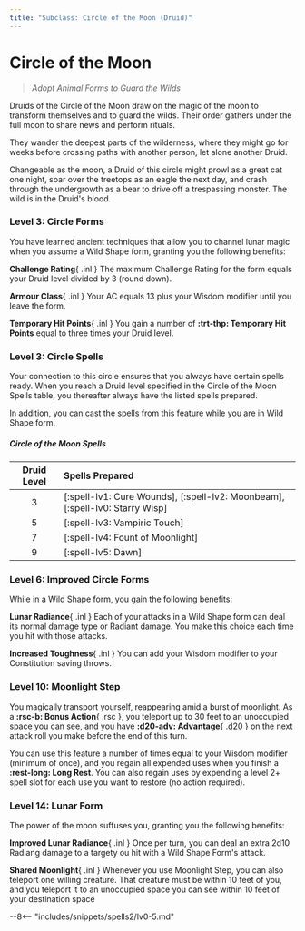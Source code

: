 ```yaml
---
title: "Subclass: Circle of the Moon (Druid)"
---
```


<p style="display:none">
Adopt Animal Forms to Guard the Wilds
</p>

# Circle of the Moon

> *Adopt Animal Forms to Guard the Wilds*


Druids of the Circle of the Moon draw on the magic of the moon to transform themselves and to guard the wilds. Their order gathers under the full moon to share news and perform rituals.

They wander the deepest parts of the wilderness, where they might go for weeks before crossing paths with another person, let alone another Druid.

Changeable as the moon, a Druid of this circle might prowl as a great cat one night, soar over the treetops as an eagle the next day, and crash through the undergrowth as a bear to drive off a trespassing monster. The wild is in the Druid's blood.

### Level 3: Circle Forms  

You have learned ancient techniques that allow you to channel lunar magic when you assume a Wild Shape form, granting you the following benefits:

**Challenge Rating**{ .inl } The maximum Challenge Rating for the form equals your Druid level divided by 3 (round down).

**Armour Class**{ .inl } Your AC equals 13 plus your Wisdom modifier until you leave the form.

**Temporary Hit Points**{ .inl } You gain a number of **:trt-thp: Temporary Hit Points** equal to three times your Druid level.

### Level 3: Circle Spells

Your connection to this circle ensures that you always have certain spells ready. When you reach a Druid level specified in the Circle of the Moon Spells table, you thereafter always have the listed spells prepared.

In addition, you can cast the spells from this feature while you are in Wild Shape form.

##### Circle of the Moon Spells

| Druid Level | Spells Prepared |
|:---:|:---|
| 3 | [:spell-lv1: Cure Wounds], [:spell-lv2: Moonbeam], [:spell-lv0: Starry Wisp] |
| 5 | [:spell-lv3: Vampiric Touch] |
| 7 | [:spell-lv4: Fount of Moonlight] |
| 9 | [:spell-lv5: Dawn] |

### Level 6: Improved Circle Forms

While in a Wild Shape form, you gain the following benefits:

**Lunar Radiance**{ .inl } Each of your attacks in a Wild Shape form can deal its normal damage type or Radiant damage. You make this choice each time you hit with those attacks.

**Increased Toughness**{ .inl } You can add your Wisdom modifier to your Constitution saving throws.

### Level 10: Moonlight Step

You magically transport yourself, reappearing amid a burst of moonlight. As a **:rsc-b: Bonus Action**{ .rsc }, you teleport up to 30 feet to an unoccupied space you can see, and you have **:d20-adv: Advantage**{ .d20 } on the next attack roll you make before the end of this turn.

You can use this feature a number of times equal to your Wisdom modifier (minimum of once), and you regain all expended uses when you finish a **:rest-long: Long Rest**. You can also regain uses by expending a level 2+ spell slot for each use you want to restore (no action required).

### Level 14: Lunar Form

The power of the moon suffuses you, granting you the following benefits:
 
**Improved Lunar Radiance**{ .inl } Once per turn, you can deal an extra 2d10 Radiang damage to a targety ou hit with a Wild Shape Form's attack.

**Shared Moonlight**{ .inl } Whenever you use Moonlight Step, you can also teleport one willing creature. That creature must be within 10 feet of you, and you teleport it to an unoccupied space you can see within 10 feet of your destination space

--8<-- "includes/snippets/spells2/lv0-5.md"